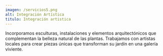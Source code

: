 ```yaml
---
imagen: /servicios5.png
alt: Integración Artística
titulo: Integración artistica
---
```

Incorporamos esculturas, instalaciones y elementos arquitectónicos que complementan la belleza natural de las plantas. Trabajamos con artistas locales para crear piezas únicas que transforman su jardín en una galería viviente.
